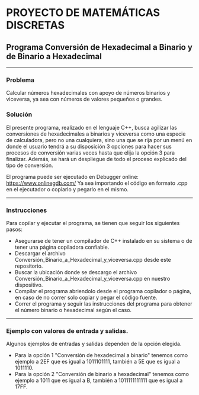 # PROYECTO DE MATEMÁTICAS DISCRETAS

## Programa Conversión de Hexadecimal a Binario y de Binario a Hexadecimal
------------
### Problema

Calcular números hexadecimales con apoyo de números binarios y viceversa, ya sea con números de valores pequeños o grandes.

### Solución

El presente programa, realizado en el lenguaje C++, busca agilizar las conversiones de hexadecimales a binarios y viceversa como una especie de calculadora, pero no una cualquiera, sino una que se rija por un menú en donde el usuario tendrá a su disposición 3 opciones para hacer sus procesos de conversión varias veces hasta que elija la opción 3 para finalizar.
Además, se hará un despliegue de todo el proceso explicado del tipo de conversión.

El programa puede ser ejecutado en Debugger online: https://www.onlinegdb.com/
Ya sea importando el código en formato .cpp en el ejecutador o copiarlo y pegarlo en el mismo.

------------
### Instrucciones

Para copilar y ejecutar el programa, se tienen que seguir los siguientes pasos:
- Asegurarse de tener un compilador de C++ instalado en su sistema o de tener una página copiladora confiable.
- Descargar el archivo Conversión_Binario_a_Hexadecimal_y_viceversa.cpp desde este repositorio.
- Buscar la ubicación donde se descargo el archivo Conversión_Binario_a_Hexadecimal_y_viceversa.cpp en nuestro dispositivo.
- Compilar el programa abriendolo desde el programa copilador o página, en caso de no correr solo copiar y pegar el código fuente.
- Correr el programa y seguir las instrucciones del programa para obtener el número binario o hexadecimal según el caso.
------------
### Ejemplo con valores de entrada y salidas.

Algunos ejemplos de entradas y salidas dependen de la opción elegida.
- Para la opción 1 "Conversión de hexadecimal a binario" tenemos como ejemplo a 2EF que es igual a 1011101111, también a 5E que es igual a 1011110.
- Para la opción 2 "Conversión de binario a hexadecimal" tenemos como ejemplo a 1011 que es igual a B, también a 1011111111111 que es igual a 17FF.
